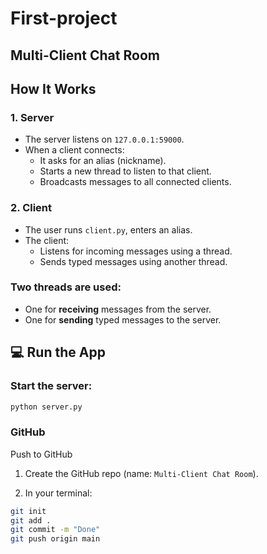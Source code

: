 # First-project
Multi-Client Chat Room
---

##  How It Works

###  1. Server
- The server listens on `127.0.0.1:59000`.
- When a client connects:
  - It asks for an alias (nickname).
  - Starts a new thread to listen to that client.
  - Broadcasts messages to all connected clients.

###  2. Client
- The user runs `client.py`, enters an alias.
- The client:
  - Listens for incoming messages using a thread.
  - Sends typed messages using another thread.

###  Two threads are used:
- One for **receiving** messages from the server.
- One for **sending** typed messages to the server.


## 💻 Run the App

###  Start the server:
```bash
python server.py
```

### GitHub

Push to GitHub

1. Create the GitHub repo (name: `Multi-Client Chat Room`).

2. In your terminal:
```bash
git init
git add .
git commit -m "Done" 
git push origin main
```
